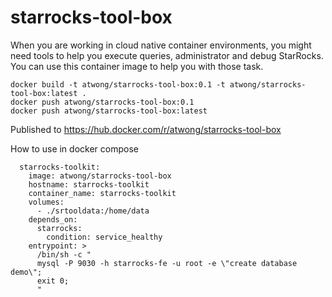# starrocks-tool-box

When you are working in cloud native container environments, you might need tools to help you execute queries, administrator and debug StarRocks.  You can use this container image to help you with those task.

```
docker build -t atwong/starrocks-tool-box:0.1 -t atwong/starrocks-tool-box:latest .
docker push atwong/starrocks-tool-box:0.1
docker push atwong/starrocks-tool-box:latest
```

Published to https://hub.docker.com/r/atwong/starrocks-tool-box

How to use in docker compose
```
  starrocks-toolkit:
    image: atwong/starrocks-tool-box
    hostname: starrocks-toolkit
    container_name: starrocks-toolkit
    volumes:
      - ./srtooldata:/home/data
    depends_on:
      starrocks:
        condition: service_healthy
    entrypoint: >
      /bin/sh -c "
      mysql -P 9030 -h starrocks-fe -u root -e \"create database demo\";
      exit 0;
      "
```
